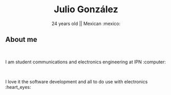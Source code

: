 <!-- Presentación -->
<h1 align="center">Julio González</h1>
<p align="center">24 years old || Mexican :mexico:</p>


<!--- Acerca de mi --->
<h2>About me</h2>
<br>
<p>I am student communications and electronics engineering at IPN :computer:</p><br>
<p>I love it the software development and all to do use with electronics :heart_eyes:</p><br>

<!---<h2>Goal</h2>--->


<!---
J-Glzz/J-Glzz is a ✨ special ✨ repository because its `README.md` (this file) appears on your GitHub profile.
You can click the Preview link to take a look at your changes.
--->


